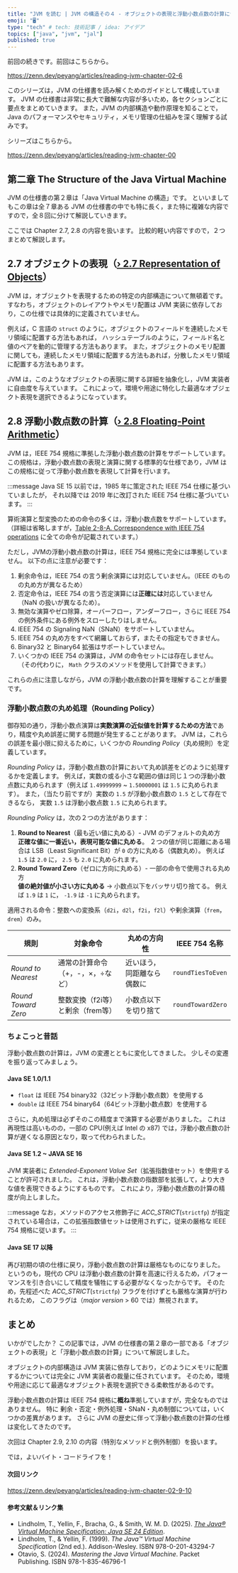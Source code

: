 ```yaml
---
title: "JVM を読む | JVM の構造その４ - オブジェクトの表現と浮動小数点数の計算について"
emoji: "🖥"
type: "tech" # tech: 技術記事 / idea: アイデア
topics: ["java", "jvm", "jal"]
published: true
---
```


前回の続きです。前回はこちらから。

https://zenn.dev/peyang/articles/reading-jvm-chapter-02-6

このシリーズは，JVM の仕様書を読み解くためのガイドとして構成しています。
JVM の仕様書は非常に長大で難解な内容が多いため，各セクションごとに要点をまとめていきます。
また，JVM の内部構造や動作原理を知ることで，Java のパフォーマンスやセキュリティ，メモリ管理の仕組みを深く理解する試みです。

シリーズはこちらから。

https://zenn.dev/peyang/articles/reading-jvm-chapter-00

## 第二章 The Structure of the Java Virtual Machine

JVM の仕様書の第２章は「Java Virtual Machine の構造」です。
といいましてもこの章は全７章ある JVM の仕様書の中でも特に長く，また特に複雑な内容ですので，全８回に分けて解説していきます。

ここでは Chapter 2.7, 2.8 の内容を扱います。
比較的軽い内容ですので，２つまとめて解説します。

## 2.7 オブジェクトの表現（[› 2.7 Representation of Objects](https://docs.oracle.com/javase/specs/jvms/se24/html/jvms-2.html#jvms-2.7)）

JVM は，オブジェクトを表現するための特定の内部構造について無頓着です。
すなわち，オブジェクトのレイアウトやメモリ配置は JVM 実装に依存しており，この仕様では具体的に定義されていません。

例えば，C 言語の `struct` のように，オブジェクトのフィールドを連続したメモリ領域に配置する方法もあれば，
ハッシュテーブルのように，フィールド名と値のペアを動的に管理する方法もあります。
また，オブジェクトのメモリ配置に関しても，連続したメモリ領域に配置する方法もあれば，分散したメモリ領域に配置する方法もあります。

JVM は，このようなオブジェクトの表現に関する詳細を抽象化し，JVM 実装者に自由度を与えています。
これによって，環境や用途に特化した最適なオブジェクト表現を選択できるようになっています。

## 2.8 浮動小数点数の計算（[› 2.8 Floating-Point Arithmetic](https://docs.oracle.com/javase/specs/jvms/se24/html/jvms-2.html#jvms-2.8)）

JVM は，IEEE 754 規格に準拠した浮動小数点数の計算をサポートしています。
この規格は，浮動小数点数の表現と演算に関する標準的な仕様であり，JVM はこの規格に従って浮動小数点数を表現して計算を行います。

:::message
Java SE 15 以前では，1985 年に策定された IEEE 754 仕様に基づいていましたが，
それ以降では 2019 年に改訂された IEEE 754 仕様に基づいています。
:::

算術演算と型変換のための命令の多くは，浮動小数点数をサポートしています。
（詳細は省略しますが，[Table 2-8-A. Correspondence with IEEE 754 operations](https://docs.oracle.com/javase/specs/jvms/se24/html/jvms-2.html#jvms-2.3.4:~:text=Table%C2%A02.8%2DA.%C2%A0Correspondence%20with%20IEEE%20754%20operations) に全ての命令が記載されています。）

ただし，JVMの浮動小数点数の計算は，IEEE 754 規格に完全には準拠していません。
以下の点に注意が必要です：
1. 剰余命令は，IEEE 754 の言う剰余演算には対応していません。（IEEE のものの丸め方が異なるため）
2. 否定命令は，IEEE 754 の言う否定演算には**正確には**対応していません（NaN の扱いが異なるため）。
3. 無効な演算やゼロ除算，オーバーフロー，アンダーフロー，さらに IEEE 754 の例外条件にある例外をスローしたりはしません。
4. IEEE 754 の Signaling NaN（SNaN）をサポートしていません。
5. IEEE 754 の丸め方をすべて網羅しておらず，またその指定もできません。
6. Binary32 と Binary64 拡張はサポートしていません。
7. いくつかの IEEE 754 の演算は，JVM の命令セットには存在しません。
  （その代わりに， `Math` クラスのメソッドを使用して計算できます。）

これらの点に注意しながら，JVM の浮動小数点数の計算を理解することが重要です。

### 浮動小数点数の丸め処理（Rounding Policy）

御存知の通り，浮動小数点演算は**実数演算の近似値を計算するための方法**であり，精度や丸め誤差に関する問題が発生することがあります。 JVM は，これらの誤差を最小限に抑えるために，いくつかの *Rounding Policy*（丸め規則）を定義しています。

*Rounding Policy* は，浮動小数点数の計算において丸め誤差をどのように処理するかを定義します。
例えば，実数の或る小さな範囲の値は同じ１つの浮動小数点数に丸められます（例えば `1.49999999` ~ `1.50000001` は `1.5` に丸められます）。
また，（当たり前ですが）実数の `1.5` が浮動小数点数の `1.5` として存在できるなら， 実数 `1.5` は浮動小数点数 `1.5` に丸められます。

*Rounding Policy* は，次の２つの方法があります：

1. **Round to Nearest**（最も近い値に丸める）- JVM のデフォルトの丸め方  
  **正確な値に一番近い，表現可能な値に丸める**。
  ２つの値が同じ距離にある場合は LSB（Least Significant Bit）が `0` の方に丸める（偶数丸め）。
  例えば `1.5` は `2.0` に， `2.5` も `2.0` に丸められます。
2. **Round Toward Zero**（ゼロに方向に丸める）- 一部の命令で使用される丸め方  
  **値の絶対値が小さい方に丸める** -> 小数点以下をバッサリ切り捨てる。
  例えば `1.9` は `1` に， `-1.9` は `-1` に丸められます。
  
  適用される命令：整数への変換系（`d2i`，`d2l`，`f2i`，`f2l`）や剰余演算（`frem`，`drem`）のみ。
   
| 規則                  | 対象命令                 | 丸めの方向性        | IEEE 754 名称       |
|---------------------|----------------------|---------------|-------------------|
| *Round to Nearest*  | 通常の計算命令（+，-，×，÷など）   | 近いほう，同距離なら偶数に | `roundTiesToEven` |
| *Round Toward Zero* | 整数変換（f2i等）と剰余（frem等） | 小数点以下を切り捨て    | `roundTowardZero` |

### ちょこっと昔話

浮動小数点数の計算は，JVM の変遷とともに変化してきました。
少しその変遷を振り返ってみましょう。

#### Java SE 1.0/1.1

+ `float` は IEEE 754 binary32（32ビット浮動小数点数）を使用する
+ `double` は IEEE 754 binary64（64ビット浮動小数点数）を使用する

さらに，丸め処理は必ずそのこの精度まで演算する必要がありました。
これは再現性は高いものの，一部の CPU(例えば Intel の x87) では，浮動小数点数の計算が遅くなる原因となり，取って代わられました。

#### Java SE 1.2 ~ JAVA SE 16

JVM 実装者に *Extended-Exponent Value Set*（拡張指数値セット）を使用することが許可されました。
これは，浮動小数点数の指数部を拡張して，より大きな値を表現できるようにするものです。
これにより，浮動小数点数の計算の精度が向上しました。

:::message
なお，メソッドのアクセス修飾子に *ACC_STRICT*(`strictfp`) が指定されている場合は，この拡張指数値セットは使用されずに，従来の厳格な IEEE 754 規格に従います。
:::

#### Java SE 17 以降

再び初期の頃の仕様に戻り，浮動小数点数の計算は厳格なものになりました。
というのも，現代の CPU は浮動小数点数の計算を高速に行えるため，パフォーマンスを引き合いにして精度を犠牲にする必要がなくなったからです。
そのため，先程述べた *ACC_STRICT*(`strictfp`) フラグを付けずとも厳格な演算が行われるため，
このフラグは（*major version* > 60 では）無視されます。

## まとめ

いかがでしたか？
この記事では，JVM の仕様書の第２章の一部である「オブジェクトの表現」と「浮動小数点数の計算」について解説しました。

オブジェクトの内部構造は JVM 実装に依存しており，どのようにメモリに配置するかについては完全に JVM 実装者の裁量に任されています。 そのため，環境や用途に応じて最適なオブジェクト表現を選択できる柔軟性があるのです。

浮動小数点数の計算は IEEE 754 規格に**概ね**準拠していますが，完全なものではありません。
特に 剰余・否定・例外処理・SNaN・丸め制御については，いくつかの差異があります。
さらに JVM の歴史に伴って浮動小数点数の計算の仕様は変化してきたのです。

次回は Chapter 2.9, 2.10 の内容（特別なメソッドと例外制御）を扱います。

では，よいバイト・コードライフを！

#### 次回リンク

https://zenn.dev/peyang/articles/reading-jvm-chapter-02-9-10

#### 参考文献＆リンク集

+ Lindholm, T., Yellin, F., Bracha, G., & Smith, W. M. D. (2025). [*The Java® Virtual Machine Specification: Java SE 24 Edition*](https://docs.oracle.com/javase/specs/jvms/se24/html/).
+ Lindholm, T., & Yellin, F. (1999). *The Java™ Virtual Machine Specification* (2nd ed.). Addison-Wesley. ISBN 978-0-201-43294-7
+ Otavio, S. (2024). *Mastering the Java Virtual Machine*.  Packet Publishing. ISBN 978-1-835-46796-1
